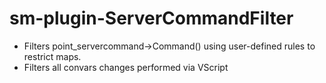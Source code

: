 # sm-plugin-ServerCommandFilter
- Filters point_servercommand->Command() using user-defined rules to restrict maps.
- Filters all convars changes performed via VScript
